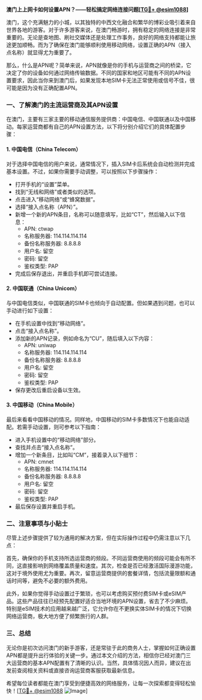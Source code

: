 **澳门上上网卡如何设置APN？——轻松搞定网络连接问题[[TG💪+ @esim1088](https://t.me/s/esim1088)]**

澳门，这个充满魅力的小城，以其独特的中西文化融合和繁华的博彩业吸引着来自世界各地的游客。对于许多游客来说，在澳门畅游时，拥有稳定的网络连接是非常重要的。无论是查地图、刷社交媒体还是处理工作事务，良好的网络支持都能让旅途更加顺畅。而为了确保在澳门能够顺利使用移动网络，设置正确的APN（接入点名称）就显得尤为重要了。

那么，什么是APN呢？简单来说，APN就像是你的手机与运营商之间的桥梁，它决定了你的设备如何通过网络传输数据。不同的国家和地区可能有不同的APN设置要求，因此当你来到澳门后，如果发现本地SIM卡无法正常使用或信号不佳，很可能是因为没有正确配置APN。

### 一、了解澳门的主流运营商及其APN设置

在澳门，主要有三家主要的移动通信服务提供商：中国电信、中国联通以及中国移动。每家运营商都有自己的APN设置方法，以下将分别介绍它们的具体配置步骤：

#### 1. 中国电信（China Telecom）
对于选择中国电信的用户来说，通常情况下，插入SIM卡后系统会自动检测并完成基本设置。不过，如果你需要手动调整，可以按照以下步骤操作：
- 打开手机的“设置”菜单。
- 找到“无线和网络”或者类似的选项。
- 点击进入“移动网络”或“蜂窝数据”。
- 选择“接入点名称（APN）”。
- 新增一个新的APN条目，名称可以随意填写，比如“CT”，然后输入以下信息：
  - APN: ctwap
  - 名称服务器: 114.114.114.114
  - 备份名称服务器: 8.8.8.8
  - 用户名: 留空
  - 密码: 留空
  - 鉴权类型: PAP
- 完成后保存退出，并重启手机即可尝试连接。

#### 2. 中国联通（China Unicom）
与中国电信类似，中国联通的SIM卡也倾向于自动配置。但如果遇到问题，也可以手动进行如下设置：
- 在手机设置中找到“移动网络”。
- 点击“接入点名称”。
- 添加新的APN记录，例如命名为“CU”，随后填入以下内容：
  - APN: uniwap
  - 名称服务器: 114.114.114.114
  - 备份名称服务器: 8.8.8.8
  - 用户名: 留空
  - 密码: 留空
  - 鉴权类型: PAP
- 保存更改后重启设备以生效。

#### 3. 中国移动（China Mobile）
最后来看看中国移动的情况。同样地，中国移动的SIM卡多数情况下也能自动适配。若需手动设置，则可参考以下指南：
- 进入手机设置中的“移动网络”部分。
- 查找并点击“接入点名称”。
- 增加一个新条目，比如叫“CM”，接着录入以下细节：
  - APN: cmnet
  - 名称服务器: 114.114.114.114
  - 备份名称服务器: 8.8.8.8
  - 用户名: 留空
  - 密码: 留空
  - 鉴权类型: PAP
- 最后保存设置并重启手机。

### 二、注意事项与小贴士

尽管上述步骤提供了较为通用的解决方案，但在实际操作过程中仍需注意以下几点：

首先，确保你的手机支持所选运营商的频段。不同运营商使用的频段可能会有所不同，这直接影响到网络覆盖质量和速度。其次，检查是否已经激活国际漫游功能，这对于境外使用尤为重要。再次，留意运营商提供的套餐详情，包括流量限额和通话时间等，避免不必要的额外费用。

此外，如果你觉得手动设置过于繁琐，也可以考虑购买预付费SIM卡或eSIM产品。这些产品往往已经预先配置好适合当地环境的APN设置，省去了不少麻烦。特别是eSIM技术的应用越来越广泛，它允许你在不更换实体SIM卡的情况下切换网络运营商，极大地方便了频繁旅行的人群。

### 三、总结

无论你是初次访问澳门的新手游客，还是常驻于此的商务人士，掌握如何正确设置APN都是提升出行体验的关键一步。通过本文介绍的方法，相信你已经对澳门三大运营商的基本APN配置有了清晰的认识。当然，具体情况因人而异，建议在出发前查阅相关资料或直接咨询运营商客服获取最新信息。

希望每位读者都能在澳门享受到便捷高效的网络服务，让每一次探索都变得轻松愉快！[[TG💪+ @esim1088](https://t.me/s/esim1088) ![Image](https://i.postimg.cc/4NQfJmqS/Snipaste-2025-05-13-00-14-12.png)]